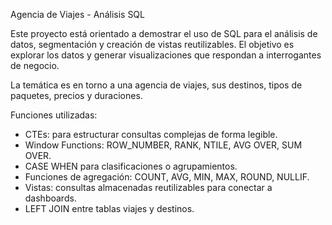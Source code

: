 Agencia de Viajes - Análisis SQL

Este proyecto está orientado a demostrar el uso de SQL para el análisis de datos, segmentación y creación de vistas reutilizables.
El objetivo es explorar los datos y generar visualizaciones que respondan a interrogantes de negocio.

La temática es en torno a una agencia de viajes, sus destinos, tipos de paquetes, precios y duraciones.

Funciones utilizadas:
- CTEs: para estructurar consultas complejas de forma legible.
- Window Functions: ROW_NUMBER, RANK,  NTILE, AVG OVER, SUM OVER.
- CASE WHEN para clasificaciones o agrupamientos.
- Funciones de agregación: COUNT, AVG, MIN, MAX, ROUND, NULLIF.
- Vistas: consultas almacenadas reutilizables para conectar a dashboards.
- LEFT JOIN entre tablas viajes y destinos.
